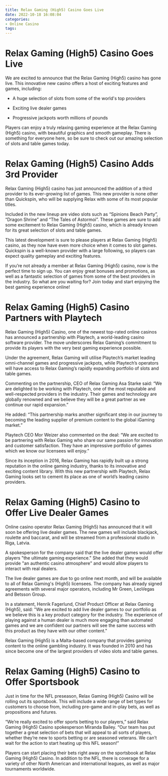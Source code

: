 ```yaml
---
title: Relax Gaming (High5) Casino Goes Live
date: 2022-10-18 16:08:04
categories:
- Online Casino
tags:
---
```



#  Relax Gaming (High5) Casino Goes Live

We are excited to announce that the Relax Gaming (High5) casino has gone live. This innovative new casino offers a host of exciting features and games, including:

* A huge selection of slots from some of the world's top providers

* Exciting live dealer games

* Progressive jackpots worth millions of pounds

Players can enjoy a truly relaxing gaming experience at the Relax Gaming (High5) casino, with beautiful graphics and smooth gameplay. There is something for everyone here, so be sure to check out our amazing selection of slots and table games today.

#  Relax Gaming (High5) Casino Adds 3rd Provider

Relax Gaming (High5) casino has just announced the addition of a third provider to its ever-growing list of games. This new provider is none other than Quickspin, who will be supplying Relax with some of its most popular titles.

Included in the new lineup are video slots such as “Spinions Beach Party”, “Dragon Shrine” and “The Tales of Astormoi”. These games are sure to add some excitement to Relax Gaming (High5) casino, which is already known for its great selection of slots and table games.

This latest development is sure to please players at Relax Gaming (High5) casino, as they now have even more choice when it comes to slot games. Quickspin is a well-known provider with a large following, so players can expect quality gameplay and exciting features.

If you’re not already a member at Relax Gaming (High5) casino, now is the perfect time to sign up. You can enjoy great bonuses and promotions, as well as a fantastic selection of games from some of the best providers in the industry. So what are you waiting for? Join today and start enjoying the best gaming experience online!

#  Relax Gaming (High5) Casino Partners with Playtech

Relax Gaming (High5) Casino, one of the newest top-rated online casinos has announced a partnership with Playtech, a world-leading casino software provider. The move underscores Relax Gaming’s commitment to provide its players with the very best gaming experience possible.

Under the agreement, Relax Gaming will utilise Playtech’s market leading omni-channel games and progressive jackpots, while Playtech’s operators will have access to Relax Gaming’s rapidly expanding portfolio of slots and table games.

Commenting on the partnership, CEO of Relax Gaming Asa Starke said: “We are delighted to be working with Playtech, one of the most reputable and well-respected providers in the industry. Their games and technology are globally renowned and we believe they will be a great partner as we continue our rapid expansion.”

He added: “This partnership marks another significant step in our journey to becoming the leading supplier of premium content to the global iGaming market.”

Playtech CEO Mor Weizer also commented on the deal: “We are excited to be partnering with Relax Gaming who share our same passion for innovation and customer satisfaction. They have an impressive portfolio of games which we know our licensees will enjoy.”

Since its inception in 2016, Relax Gaming has rapidly built up a strong reputation in the online gaming industry, thanks to its innovative and exciting content library. With this new partnership with Playtech, Relax Gaming looks set to cement its place as one of world’s leading casino providers.

#  Relax Gaming (High5) Casino to Offer Live Dealer Games

Online casino operator Relax Gaming (High5) has announced that it will soon be offering live dealer games. The new games will include blackjack, roulette and baccarat, and will be streamed from a professional studio in Riga, Latvia.

A spokesperson for the company said that the live dealer games would offer players "the ultimate gaming experience." She added that they would provide "an authentic casino atmosphere" and would allow players to interact with real dealers.

The live dealer games are due to go online next month, and will be available to all of Relax Gaming's (High5) licensees. The company has already signed agreements with several major operators, including Mr Green, LeoVegas and Betsson Group.

In a statement, Henrik Fagerlund, Chief Product Officer at Relax Gaming (High5), said: "We are excited to add live dealer games to our portfolio as we believe this is a key product category for the industry. The experience of playing against a human dealer is much more engaging than automated games and we are confident our partners will see the same success with this product as they have with our other content."

Relax Gaming (High5) is a Malta-based company that provides gaming content to the online gambling industry. It was founded in 2010 and has since become one of the largest providers of video slots and table games.

#  Relax Gaming (High5) Casino to Offer Sportsbook

Just in time for the NFL preseason, Relax Gaming (High5) Casino will be rolling out its sportsbook. This will include a wide range of bet types for customers to choose from, including pre-game and in-play bets, as well as propositions and futures.

“We’re really excited to offer sports betting to our players,” said Relax Gaming (High5) Casino spokesperson Miranda Bailey. “Our team has put together a great selection of bets that will appeal to all sorts of players, whether they’re new to sports betting or are seasoned veterans. We can’t wait for the action to start heating up this NFL season!”

Players can start placing their bets right away on the sportsbook at Relax Gaming (High5) Casino. In addition to the NFL, there is coverage for a variety of other North American and international leagues, as well as major tournaments worldwide.
